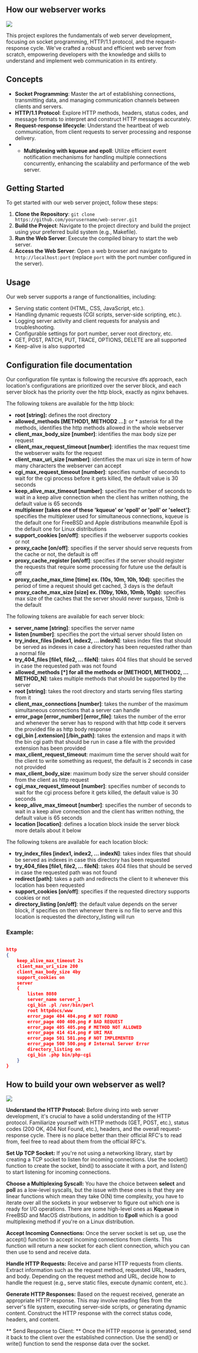 ## How our webserver works
![](https://github.com/hel-mefe/Nginx-similar-webserver-42/blob/main/assets/howto.gif)

This project explores the fundamentals of web server development, focusing on socket programming, HTTP/1.1 protocol, and the request-response cycle. We've crafted a robust and efficient web server from scratch, empowering developers with the knowledge and skills to understand and implement web communication in its entirety.

## Concepts

- **Socket Programming**: Master the art of establishing connections, transmitting data, and managing communication channels between clients and servers.
- **HTTP/1.1 Protocol**: Explore HTTP methods, headers, status codes, and message formats to interpret and construct HTTP messages accurately.
- **Request-response lifecycle**: Understand the heartbeat of web communication, from client requests to server processing and response delivery.
- - **Multiplexing with kqueue and epoll**: Utilize efficient event notification mechanisms for handling multiple connections concurrently, enhancing the scalability and performance of the web server.

## Getting Started

To get started with our web server project, follow these steps:

1. **Clone the Repository**: `git clone https://github.com/yourusername/web-server.git`
2. **Build the Project**: Navigate to the project directory and build the project using your preferred build system (e.g., Makefile).
3. **Run the Web Server**: Execute the compiled binary to start the web server.
4. **Access the Web Server**: Open a web browser and navigate to `http://localhost:port` (replace `port` with the port number configured in the server).

## Usage

Our web server supports a range of functionalities, including:

- Serving static content (HTML, CSS, JavaScript, etc.).
- Handling dynamic requests (CGI scripts, server-side scripting, etc.).
- Logging server activity and client requests for analysis and troubleshooting.
- Configurable settings for port number, server root directory, etc.
- GET, POST, PATCH, PUT, TRACE, OPTIONS, DELETE are all supported
- Keep-alive is also supported

## Configuration file documentation

Our configuration file syntax is following the recursive dfs approach, each location's configurations are prioritized over the server block, and each server block has the priority over the http block, exactly as nginx behaves.

The following tokens are available for the http block:
 - <b>root [string]:</b> defines the root directory
 - <b>allowed_methods [METHOD1, METHOD2 ...]</b>:  or * asterisk for all the methods, identifies the
 http methods allowed in the whole webserver
 - <b>client_max_body_size [number]</b>: identifies the max body size per request
 - <b>client_max_request_timeout [number]</b>: identifies the max request time the webserver waits
 for the request
  - <b>client_max_uri_size [number]</b>: identifies the max uri size in term of how many characters
 the webserver can accept
  - <b>cgi_max_request_timeout [number]</b>:  specifies number of seconds to wait for the cgi process before it gets killed,
the default value is 30 seconds
  - <b>keep_alive_max_timeout [number]</b>:  specifies the number of seconds to wait in a keep alive connection when the client has written nothing,
the default value is 65 seconds
 - <b>multiplexer [takes one of these 'kqueue' or 'epoll' or 'poll' or 'select']</b>: specifies the multiplexer used for simultaneous
 connections, kqueue is the default one for FreeBSD and Apple distributions meanwhile Epoll is the default
 one for Linux distributions
 - <b>support_cookies [on/off]</b>:  specifies if the webserver supports cookies or not
 - <b>proxy_cache [on/off]</b>:  specifies if the server should serve requests from the cache or not, the default is off
 - <b>proxy_cache_register [on/off]</b>:  specifies if the server should register the requests that require some processing for future use  the default is off
 - <b>proxy_cache_max_time [time] ex. (10s, 10m, 10h, 10d)</b>:  specifies the period of time a request should get cached, 3 days is the default
 - <b>proxy_cache_max_size [size] ex. (10by, 10kb, 10mb, 10gb)</b>:  specifies max size of the caches that the server should never surpass,  12mb is the default

The following tokens are available for each server block:
 - <b>server_name [string]</b>: specifies the server name
 - <b>listen [number]</b>: specifies the port the virtual server should listen on
 - <b>try_index_files [index1, index2, ... indexN]</b>: takes index files that should be served as indexes
 in case a directory has been requested rather than a normal file
 - <b>try_404_files [file1, file2, ... fileN]</b>: takes 404 files that should be
 served in case the requested path was not found
 - <b>allowed_methods [*] for all the methods or [METHOD1, METHOD2, ... METHOD_N]</b>: takes multiple methods that
 should be supported by the server
 - <b>root [string]</b>: takes the root directory and starts serving files starting from it
 - <b>client_max_connections [number]</b>: takes the number of the maximum simultaneous connections that a server can handle
 - <b>error_page [error_number] [error_file]</b>: takes the number of the error and whenever the server has to respond
 with that http code it servers the provided file as http body response
 - <b>cgi_bin [.extension] [/bin_path]</b>: takes the extension and maps it with the bin cgi path that should be run in case a file
 with the provided extension has been provided
 - <b>max_client_request_timeout</b>: maximum time the server should wait for the client to write something as request,
 the default is 2 seconds in case not provided
 - <b>max_client_body_size</b>: maximum body size the server should consider from the client as http request
 - <b>cgi_max_request_timeout [number]</b>:  specifies number of seconds to wait for the cgi process before it gets killed,
the default value is 30 seconds
  - <b>keep_alive_max_timeout [number]</b>:  specifies the number of seconds to wait in a keep alive connection and the client has written nothing,
the default value is 65 seconds
 - <b>location [location]</b>: defines a location block inside the server block more details about it below

The following tokens are available for each location block:
 - <b>try_index_files [index1, index2, ... indexN]</b>: takes index files that should be served as indexes
 in case this directory has been requested
 - <b>try_404_files [file1, file2, ... fileN]</b>: takes 404 files that should be served in case the requested path was not found
 - <b>redirect [path]</b>: takes a path and redirects the client to it whenever this location has been requested
 - <b>support_cookies [on/off]</b>: specifies if the requested directory supports cookies or not
 - <b>directory_listing [on/off]</b>: the default value depends on the server block, if specifies on then whenever there is no file
 to serve and this location is requested the directory_listing will run

### Example:

``` json

http
{
	keep_alive_max_timeout 2s
	client_max_uri_size 200
	client_max_body_size 4by
	support_cookies on
	server
	{
		listen 8080
		server_name server_1
		cgi_bin .pl /usr/bin/perl
		root httpdocs/www
		error_page 404 404.png # NOT FOUND
		error_page 400 400.png # BAD REQUEST
		error_page 405 405.png # METHOD NOT ALLOWED
		error_page 414 414.png # URI MAX
		error_page 501 501.png # NOT IMPLEMENTED
		error_page 500 500.png # Internal Server Error
		directory_listing on
		cgi_bin .php bin/php-cgi
	}
}

```

## How to build your own webserver as well?

![](https://media.giphy.com/media/v1.Y2lkPTc5MGI3NjExbXgxczRqZm45NGxnd2x4dXBndWU5N3ZlOWFqMDY1NzdteGd0MXhxdiZlcD12MV9pbnRlcm5hbF9naWZfYnlfaWQmY3Q9Zw/xT1R9IJlFwp1ImrPig/giphy.gif)

**Understand the HTTP Protocol:** Before diving into web server development, it's crucial to have a solid understanding of the HTTP protocol. Familiarize yourself with HTTP methods (GET, POST, etc.), status codes (200 OK, 404 Not Found, etc.), headers, and the overall request-response cycle. There is no place better than their official RFC's to read from, feel free to read about them from the official RFC's.

**Set Up TCP Socket:** If you're not using a networking library, start by creating a TCP socket to listen for incoming connections. Use the socket() function to create the socket, bind() to associate it with a port, and listen() to start listening for incoming connections.

**Choose a Multiplexing Syscall:** You have the choice between <b>select</b> and <b>poll</b> as a low-level syscalls, but the issue with these ones is that they are linear functions which mean they take O(N) time complexity, you have to iterate over all the sockets in your webserver to figure out which one is ready for I/O operations. There are some high-level ones as <b>Kqueue</b> in FreeBSD and MacOS distributions, in addition to <b>Epoll</b> which is a good multiplexing method if you're on a Linux distribution.

**Accept Incoming Connections:** Once the server socket is set up, use the accept() function to accept incoming connections from clients. This function will return a new socket for each client connection, which you can then use to send and receive data.

**Handle HTTP Requests:** Receive and parse HTTP requests from clients. Extract information such as the request method, requested URL, headers, and body. Depending on the request method and URL, decide how to handle the request (e.g., serve static files, execute dynamic content, etc.).

**Generate HTTP Responses:** Based on the request received, generate an appropriate HTTP response. This may involve reading files from the server's file system, executing server-side scripts, or generating dynamic content. Construct the HTTP response with the correct status code, headers, and content.

** Send Response to Client: ** Once the HTTP response is generated, send it back to the client over the established connection. Use the send() or write() function to send the response data over the socket.


